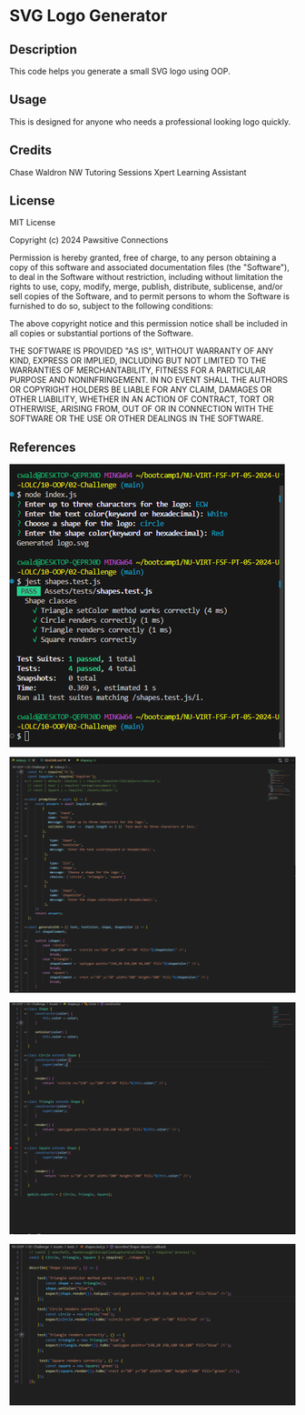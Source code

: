 # SVG Logo Generator

## Description

 This code helps you generate a small SVG logo using OOP.

## Usage

This is designed for anyone who needs a professional looking logo quickly.

## Credits

Chase Waldron 
NW Tutoring Sessions
Xpert Learning Assistant

## License

MIT License

Copyright (c) 2024 Pawsitive Connections

Permission is hereby granted, free of charge, to any person obtaining a copy
of this software and associated documentation files (the "Software"), to deal
in the Software without restriction, including without limitation the rights
to use, copy, modify, merge, publish, distribute, sublicense, and/or sell
copies of the Software, and to permit persons to whom the Software is
furnished to do so, subject to the following conditions:

The above copyright notice and this permission notice shall be included in all
copies or substantial portions of the Software.

THE SOFTWARE IS PROVIDED "AS IS", WITHOUT WARRANTY OF ANY KIND, EXPRESS OR
IMPLIED, INCLUDING BUT NOT LIMITED TO THE WARRANTIES OF MERCHANTABILITY,
FITNESS FOR A PARTICULAR PURPOSE AND NONINFRINGEMENT. IN NO EVENT SHALL THE
AUTHORS OR COPYRIGHT HOLDERS BE LIABLE FOR ANY CLAIM, DAMAGES OR OTHER
LIABILITY, WHETHER IN AN ACTION OF CONTRACT, TORT OR OTHERWISE, ARISING FROM,
OUT OF OR IN CONNECTION WITH THE SOFTWARE OR THE USE OR OTHER DEALINGS IN THE
SOFTWARE.

## References

![alt text](Assets/image.png)

![alt text](Assets/image-1.png)

![alt text](Assets/image-2.png)

![alt text](Assets/image-3.png)


